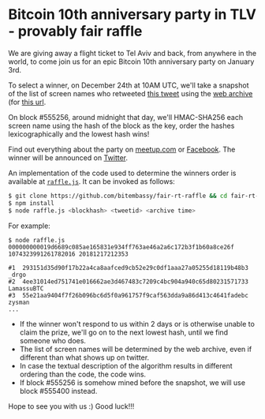 # Bitcoin 10th anniversary party in TLV - provably fair raffle

We are giving away a flight ticket to Tel Aviv and back, from anywhere in the world, to come join us for an epic Bitcoin 10th anniversary party on January 3rd.

To select a winner, on December 24th at 10AM UTC, we'll take a snapshot of the list of screen names who retweeted [this tweet](https://twitter.com/BitcoinemBassy/status/1075797029555712007) using the [web archive](https://web.archive.org/) (for [this url](https://twitter.com/i/activity/retweeted_popup?id=1075797029555712007).

On block #555256, around midnight that day, we'll HMAC-SHA256 each screen name using the hash of the block as the key, order the hashes lexicographically and the lowest hash wins!

Find out everything about the party on [meetup.com](https://www.meetup.com/bitcoin-il/events/256908356/) or [Facebook](https://www.facebook.com/events/1994274880660738/). The winner will be announced on [Twitter](https://twitter.com/BitcoinemBassy).


An implementation of the code used to determine the winners order
is available at [`raffle.js`](https://github.com/bitembassy/fair-rt-raffle/blob/master/raffle.js). It can be invoked as follows:

```bash
$ git clone https://github.com/bitembassy/fair-rt-raffle && cd fair-rt-raffle
$ npm install
$ node raffle.js <blockhash> <tweetid> <archive time>
```

For example:

```
$ node raffle.js 000000000019d6689c085ae165831e934ff763ae46a2a6c172b3f1b60a8ce26f 1074323991261782016 20181217212353

#1  293151d35d90f17b22a4ca8aafced9cb52e29c0df1aaa27a05255d18119b48b3  _drgo
#2  4ee31014ed751741e016662ae3d467483c7209c4bc904a940c65d80231571733  LamassuBTC
#3  55e21aa9404f7f26b096bc6d5f0a961757f9caf563dda9a86d413c4641fadebc  zysman
...
```

* If the winner won't respond to us within 2 days or is otherwise unable to claim the prize, we'll go on to the next lowest hash, until we find someone who does.
* The list of screen names will be determined by the web archive, even if different than what shows up on twitter.
* In case the textual description of the algorithm results in different ordering than the code, the code wins.
* If block #555256 is somehow mined before the snapshot, we will use block #555400 instead.

Hope to see you with us :) Good luck!!!
